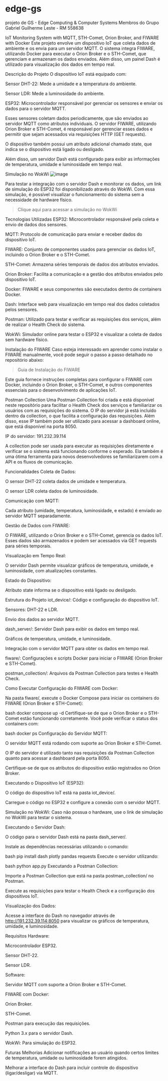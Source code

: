 # edge-gs
projeto de GS - Edge Computing &amp; Computer Systems
Membros do Grupo
Gabriel Guilherme Leste - RM 558638

IoT Monitoring System with MQTT, STH-Comet, Orion Broker, and FIWARE with Docker
Este projeto envolve um dispositivo IoT que coleta dados de ambiente e os envia para um servidor MQTT. O sistema integra FIWARE, utilizando Docker para executar o Orion Broker e o STH-Comet, que gerenciam e armazenam os dados enviados. Além disso, um painel Dash é utilizado para visualização dos dados em tempo real.

Descrição do Projeto
O dispositivo IoT está equipado com:

Sensor DHT-22: Mede a umidade e a temperatura do ambiente.

Sensor LDR: Mede a luminosidade do ambiente.

ESP32: Microcontrolador responsável por gerenciar os sensores e enviar os dados para o servidor MQTT.

Esses sensores coletam dados periodicamente, que são enviados ao servidor MQTT como atributos individuais. O servidor FIWARE, utilizando Orion Broker e STH-Comet, é responsável por gerenciar esses dados e permitir que sejam acessados via requisições HTTP (GET requests).

O dispositivo também possui um atributo adicional chamado state, que indica se o dispositivo está ligado ou desligado.

Além disso, um servidor Dash está configurado para exibir as informações de temperatura, umidade e luminosidade em tempo real.

Simulação no WokWi
![image](https://github.com/user-attachments/assets/3987724d-37b4-4c0f-945e-3bd6ed46a2e4)

Para testar a integração com o servidor Dash e monitorar os dados, um link de simulação do ESP32 foi disponibilizado através do WokWi. Com essa simulação, é possível visualizar o funcionamento do sistema sem a necessidade de hardware físico.

> Clique aqui para acessar a simulação no WokWi

Tecnologias Utilizadas
ESP32: Microcontrolador responsável pela coleta e envio de dados dos sensores.

MQTT: Protocolo de comunicação para enviar e receber dados do dispositivo IoT.

FIWARE: Conjunto de componentes usados para gerenciar os dados IoT, incluindo o Orion Broker e o STH-Comet.

STH-Comet: Armazena séries temporais de dados dos atributos enviados.

Orion Broker: Facilita a comunicação e a gestão dos atributos enviados pelo dispositivo IoT.

Docker: FIWARE e seus componentes são executados dentro de containers Docker.

Dash: Interface web para visualização em tempo real dos dados coletados pelos sensores.

Postman: Utilizado para testar e verificar as requisições dos serviços, além de realizar o Health Check do sistema.

WokWi: Simulador online para testar o ESP32 e visualizar a coleta de dados sem hardware físico.

Instalação do FIWARE
Caso esteja interessado em aprender como instalar o FIWARE manualmente, você pode seguir o passo a passo detalhado no repositório abaixo:

> Guia de Instalação do FIWARE

Este guia fornece instruções completas para configurar o FIWARE com Docker, incluindo o Orion Broker, o STH-Comet, e outros componentes essenciais para o desenvolvimento de aplicações IoT.

Postman Collection
Uma Postman Collection foi criada e está disponível neste repositório para facilitar o Health Check dos serviços e familiarizar os usuários com as requisições do sistema. O IP do servidor já está incluído dentro da collection, o que facilita a configuração das requisições. Além disso, esse IP também pode ser utilizado para acessar a dashboard online, que está disponível na porta 8050.

IP do servidor: 191.232.39.114

A collection pode ser usada para executar as requisições diretamente e verificar se o sistema está funcionando conforme o esperado. Ela também é uma ótima ferramenta para novos desenvolvedores se familiarizarem com a API e os fluxos de comunicação.

Funcionalidades
Coleta de Dados:

O sensor DHT-22 coleta dados de umidade e temperatura.

O sensor LDR coleta dados de luminosidade.

Comunicação com MQTT:

Cada atributo (umidade, temperatura, luminosidade, e estado) é enviado ao servidor MQTT separadamente.

Gestão de Dados com FIWARE:

O FIWARE, utilizando o Orion Broker e o STH-Comet, gerencia os dados IoT. Esses dados são armazenados e podem ser acessados via GET requests para séries temporais.

Visualização em Tempo Real:

O servidor Dash permite visualizar gráficos de temperatura, umidade, e luminosidade, com atualizações constantes.

Estado do Dispositivo:

Atributo state informa se o dispositivo está ligado ou desligado.

Estrutura do Projeto
iot_device/: Código e configuração do dispositivo IoT.

Sensores: DHT-22 e LDR.

Envio dos dados ao servidor MQTT.

dash_server/: Servidor Dash para exibir os dados em tempo real.

Gráficos de temperatura, umidade, e luminosidade.

Integração com o servidor MQTT para obter os dados em tempo real.

fiware/: Configurações e scripts Docker para iniciar o FIWARE (Orion Broker e STH-Comet).

postman_collection/: Arquivos da Postman Collection para testes e Health Check.

Como Executar
Configuração do FIWARE com Docker:

Na pasta fiware/, execute o Docker Compose para iniciar os containers do FIWARE (Orion Broker e STH-Comet):

bash
docker compose up -d
Certifique-se de que o Orion Broker e o STH-Comet estão funcionando corretamente. Você pode verificar o status dos containers com:

bash
docker ps
Configuração do Servidor MQTT:

O servidor MQTT está rodando com suporte ao Orion Broker e STH-Comet.

O IP do servidor é utilizado tanto nas requisições da Postman Collection quanto para acessar a dashboard pela porta 8050.

Certifique-se de que os atributos do dispositivo estão registrados no Orion Broker.

Executando o Dispositivo IoT (ESP32):

O código do dispositivo IoT está na pasta iot_device/.

Carregue o código no ESP32 e configure a conexão com o servidor MQTT.

Simulação no WokWi: Caso não possua o hardware, use o link de simulação no WokWi para testar o sistema.

Executando o Servidor Dash:

O código para o servidor Dash está na pasta dash_server/.

Instale as dependências necessárias utilizando o comando:

bash
pip install dash plotly pandas requests
Execute o servidor utilizando:

bash
python app.py
Executando a Postman Collection:

Importe a Postman Collection que está na pasta postman_collection/ no Postman.

Execute as requisições para testar o Health Check e a configuração dos dispositivos IoT.

Visualização dos Dados:

Acesse a interface do Dash no navegador através de http://191.232.39.114:8050 para visualizar os gráficos de temperatura, umidade, e luminosidade.

Requisitos
Hardware:

Microcontrolador ESP32.

Sensor DHT-22.

Sensor LDR.

Software:

Servidor MQTT com suporte a Orion Broker e STH-Comet.

FIWARE com Docker:

Orion Broker.

STH-Comet.

Postman para execução das requisições.

Python 3.x para o servidor Dash.

WokWi: Para simulação do ESP32.

Futuras Melhorias
Adicionar notificações ao usuário quando certos limites de temperatura, umidade ou luminosidade forem atingidos.

Melhorar a interface do Dash para incluir controle do dispositivo (ligar/desligar) via MQTT.
